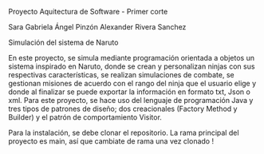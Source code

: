 Proyecto Aquitectura de Software - Primer corte

Sara Gabriela Ángel Pinzón
Alexander Rivera Sanchez

Simulación del sistema de Naruto

En este proyecto, se simula mediante programación orientada a objetos un sistema inspirado en Naruto, 
donde se crean y personalizan ninjas con sus respectivas características, se realizan simulaciones de combate,
se gestionan misiones de acuerdo con el rango del ninja que el usuario elige y donde al finalizar se puede exportar la información en formato txt, Json o xml.
Para este proyecto, se hace uso del lenguaje de programación Java y tres tipos de patrones de diseño; dos creacionales (Factory Method y Builder) y el patrón de comportamiento Visitor.

Para la instalación, se debe clonar el repositorio. La rama principal del proyecto es main, así que cambiate de rama una vez clonado !
